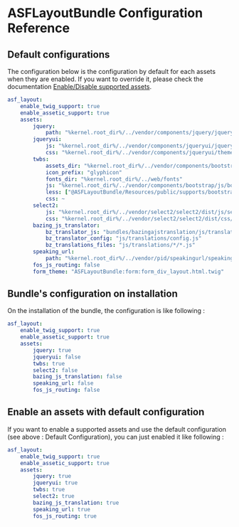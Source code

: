 # ASFLayoutBundle Configuration Reference

## Default configurations

The configuration below is the configuration by default for each assets when they are enabled. If you want to override it, please check the documentation [Enable/Disable supported assets](enable-external-library.md).

```yaml
asf_layout:
    enable_twig_support: true
    enable_assetic_support: true
    assets:
        jquery:
            path: "%kernel.root_dir%/../vendor/components/jquery/jquery.min.js"
        jqueryui:
            js: "%kernel.root_dir%/../vendor/components/jqueryui/jquery-ui.min.js"
            css: "%kernel.root_dir%/../vendor/components/jqueryui/themes/ui-lightness/jquery-ui.min.css"
        twbs:
            assets_dir: "%kernel.root_dir%/../vendor/components/bootstrap/"
            icon_prefix: "glyphicon"
            fonts_dir: "%kernel.root_dir%/../web/fonts"
            js: "%kernel.root_dir%/../vendor/components/bootstrap/js/bootstrap.min.js"
            less: ["@ASFLayoutBundle/Resources/public/supports/bootstrap/less/bootstrap.less", @ASFLayoutBundle/Resources/public/supports/bootstrap/less/theme.less]
            css: ~
        select2:
            js: "%kernel.root_dir%/../vendor/select2/select2/dist/js/select2.full.min.js"
            css: "%kernel.root_dir%/../vendor/select2/select2/dist/css/select2.min.css"
        bazing_js_translator:
            bz_translator_js: "bundles/bazingajstranslation/js/translator.min.js"
            bz_translator_config: "js/translations/config.js"
            bz_translations_files: "js/translations/*/*.js"
        speaking_url:
            path: "%kernel.root_dir%/../vendor/pid/speakingurl/speakingurl.min.js"
        fos_js_routing: false
        form_theme: "ASFLayoutBundle:form:form_div_layout.html.twig"
```

## Bundle's configuration on installation

On the installation of the bundle, the configuration is like following :

```yaml
asf_layout:
    enable_twig_support: true
    enable_assetic_support: true
    assets:
        jquery: true
        jqueryui: false
        twbs: true
        select2: false
        bazing_js_translation: false
        speaking_url: false
        fos_js_routing: false
```

## Enable an assets with default configuration

If you want to enable a supported assets and use the default configuration (see above : Default Configuration), you can just enabled it like following :

```yaml
asf_layout:
    enable_twig_support: true
    enable_assetic_support: true
    assets:
        jquery: true
        jqueryui: true
        twbs: true
        select2: true
        bazing_js_translation: true
        speaking_url: true
        fos_js_routing: true
```
